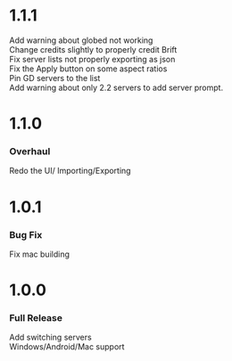 # 1.1.1
Add warning about globed not working\
Change credits slightly to properly credit Brift\
Fix server lists not properly exporting as json\
Fix the Apply button on some aspect ratios\
Pin GD servers to the list\
Add warning about only 2.2 servers to add server prompt.
# 1.1.0
### Overhaul
Redo the UI/
Importing/Exporting
# 1.0.1
### Bug Fix
Fix mac building
# 1.0.0
### Full Release
Add switching servers\
Windows/Android/Mac support
